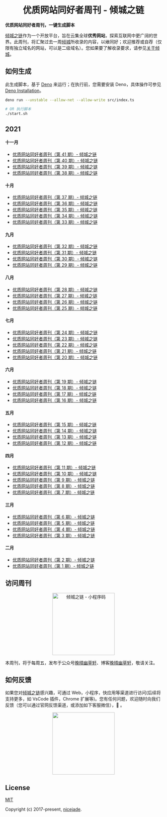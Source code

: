 <h1 align="center">优质网站同好者周刊 - 倾城之链</h1>

<strong align="center">优质网站同好者周刊，一键生成脚本</strong>

[倾城之链](https://nicelinks.site/?utm_source=weekly)作为一个开放平台，旨在云集全球**优秀网站**，探索互联网中更广阔的世界。此周刊，将汇聚过去一周[倾城](https://nicelinks.site/?utm_source=weekly)所收录的内容，以飨同好；欢迎推荐或自荐（仅限有独立域名的网站，可以是二级域名）。您如果要了解收录要求，请参见[关于倾城](https://nicelinks.site/about?utm_source=weekly)。<br>

## 如何生成

此生成脚本，基于 [Deno](https://nicelinks.site/post/602d30aad099ff5688618591) 来运行；在执行前，您需要安装 Deno，具体操作可参见 [Deno Installation](https://deno.land/?utm_source=nicelinks.site)。

```bash
deno run --unstable --allow-net --allow-write src/index.ts

# OR 执行脚本
./start.sh
```

## 2021

#### **十一月**

- [优质网站同好者周刊（第 41 期）- 倾城之链](/docs/weekly-041.md)
- [优质网站同好者周刊（第 40 期）- 倾城之链](/docs/weekly-040.md)
- [优质网站同好者周刊（第 39 期）- 倾城之链](/docs/weekly-039.md)
- [优质网站同好者周刊（第 38 期）- 倾城之链](/docs/weekly-038.md)

#### **十月**

- [优质网站同好者周刊（第 37 期）- 倾城之链](/docs/weekly-037.md)
- [优质网站同好者周刊（第 36 期）- 倾城之链](/docs/weekly-036.md)
- [优质网站同好者周刊（第 35 期）- 倾城之链](/docs/weekly-035.md)
- [优质网站同好者周刊（第 34 期）- 倾城之链](/docs/weekly-034.md)
- [优质网站同好者周刊（第 33 期）- 倾城之链](/docs/weekly-033.md)

#### **九月**

- [优质网站同好者周刊（第 32 期）- 倾城之链](/docs/weekly-032.md)
- [优质网站同好者周刊（第 31 期）- 倾城之链](/docs/weekly-031.md)
- [优质网站同好者周刊（第 30 期）- 倾城之链](/docs/weekly-030.md)
- [优质网站同好者周刊（第 29 期）- 倾城之链](/docs/weekly-029.md)

#### **八月**

- [优质网站同好者周刊（第 28 期）- 倾城之链](/docs/weekly-028.md)
- [优质网站同好者周刊（第 27 期）- 倾城之链](/docs/weekly-027.md)
- [优质网站同好者周刊（第 26 期）- 倾城之链](/docs/weekly-026.md)
- [优质网站同好者周刊（第 25 期）- 倾城之链](/docs/weekly-025.md)

#### **七月**

- [优质网站同好者周刊（第 24 期）- 倾城之链](/docs/weekly-024.md)
- [优质网站同好者周刊（第 23 期）- 倾城之链](/docs/weekly-023.md)
- [优质网站同好者周刊（第 22 期）- 倾城之链](/docs/weekly-022.md)
- [优质网站同好者周刊（第 21 期）- 倾城之链](/docs/weekly-021.md)
- [优质网站同好者周刊（第 20 期）- 倾城之链](/docs/weekly-020.md)

#### **六月**

- [优质网站同好者周刊（第 19 期）- 倾城之链](/docs/weekly-019.md)
- [优质网站同好者周刊（第 18 期）- 倾城之链](/docs/weekly-018.md)
- [优质网站同好者周刊（第 17 期）- 倾城之链](/docs/weekly-017.md)
- [优质网站同好者周刊（第 16 期）- 倾城之链](/docs/weekly-016.md)

#### **五月**

- [优质网站同好者周刊（第 15 期）- 倾城之链](/docs/weekly-015.md)
- [优质网站同好者周刊（第 14 期）- 倾城之链](/docs/weekly-014.md)
- [优质网站同好者周刊（第 13 期）- 倾城之链](/docs/weekly-013.md)
- [优质网站同好者周刊（第 12 期）- 倾城之链](/docs/weekly-012.md)

#### **四月**

- [优质网站同好者周刊（第 11 期）- 倾城之链](/docs/weekly-011.md)
- [优质网站同好者周刊（第 10 期）- 倾城之链](/docs/weekly-010.md)
- [优质网站同好者周刊（第 9 期）- 倾城之链](/docs/weekly-009.md)
- [优质网站同好者周刊（第 8 期）- 倾城之链](/docs/weekly-008.md)
- [优质网站同好者周刊（第 7 期）- 倾城之链](/docs/weekly-007.md)

#### **三月**

- [优质网站同好者周刊（第 6 期）- 倾城之链](/docs/weekly-006.md)
- [优质网站同好者周刊（第 5 期）- 倾城之链](/docs/weekly-005.md)
- [优质网站同好者周刊（第 4 期）- 倾城之链](/docs/weekly-004.md)
- [优质网站同好者周刊（第 3 期）- 倾城之链](/docs/weekly-003.md)

#### **二月**

- [优质网站同好者周刊（第 2 期）- 倾城之链](/docs/weekly-002.md)
- [优质网站同好者周刊（第 1 期）- 倾城之链](/docs/weekly-001.md)

## 访问周刊

<div align="center">
  <img src="https://camo.githubusercontent.com/ee342d1ddc239e45175acf2871abc0a24dc890bccebb1ee7a78820a3b023263f/68747470733a2f2f696d6167652e6e6963656c696e6b732e736974652f7172636f64655f6a71782e6a7067" width=200 alt="倾城之链 - 小程序码">
</div>

本周刊，将于每周五，发布于公众号[晚晴幽草轩](https://mp.weixin.qq.com/mp/appmsgalbum?__biz=MzI5MDIwMzM2Mg==&action=getalbum&album_id=1530765143352082433&scene=173&from_msgid=2650641072&from_itemidx=1&count=3#wechat_redirect)、博客[晚晴幽草轩](https://www.jeffjade.com/tags/倾城之链/)，敬请关注。

## 如何反馈

如果您对[倾城之链](https://nicelinks.site/?utm_source=weekly)感兴趣，可通过 Web，小程序，快应用等渠道进行访问(后续将支持更多，如 VsCode 插件，Chrome 扩展等)。您有任何问题，欢迎随时向我们反馈（您可以通过官网反馈渠道，或添加如下客服微信），🤲 。

<div align="center">
  <img src="https://s3.ax1x.com/2021/02/19/yfCjOJ.jpg" width=200/>
</div>

## License

[MIT](http://opensource.org/licenses/MIT)

Copyright (c) 2017-present, [nicejade](https://nicelinks.site/member/admin/?utm_source=nicelinks.site).
